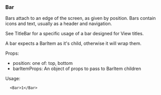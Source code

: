 ### Bar

Bars attach to an edge of the screen, as given by position.
Bars contain icons and text, usually as a header and navigation.

See TitleBar for a specific usage of a bar designed for View titles.

A bar expects a BarItem as it's child, otherwise it will wrap them.

Props:
 - position: one of: top, bottom
 - barItemProps: An object of props to pass to BarItem children

Usage:

```
  <Bar>1</Bar>
```
